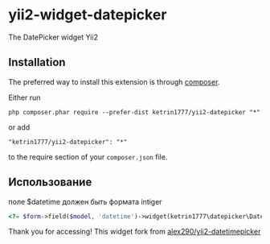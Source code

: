 yii2-widget-datepicker
==========================
The DatePicker widget Yii2

Installation
------------

The preferred way to install this extension is through [composer](http://getcomposer.org/download/).

Either run

```
php composer.phar require --prefer-dist ketrin1777/yii2-datepicker "*"
```

or add

```
"ketrin1777/yii2-datepicker": "*"
```

to the require section of your `composer.json` file.


Использование
-----

поле $datetime должен быть формата intiger

```php
<?= $form->field($model, 'datetime')->widget(ketrin1777\datepicker\Datepicker::className(),[]) ?>```
```
Thank you for accessing! This widget fork from [alex290/yii2-datetimepicker](https://github.com/alex290/yii2-datetimepicker)